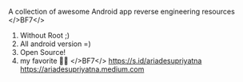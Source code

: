 A collection of awesome Android app reverse engineering resources
</>BF7</>
1. Without Root ;)
2. All android version =)
3. Open Source!
4. my favorite 🤫🤐 
</>BF7</>
https://s.id/ariadesupriyatna
https://ariadesupriyatna.medium.com
